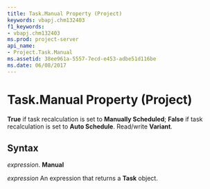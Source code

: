 ```yaml
---
title: Task.Manual Property (Project)
keywords: vbapj.chm132403
f1_keywords:
- vbapj.chm132403
ms.prod: project-server
api_name:
- Project.Task.Manual
ms.assetid: 38ee961a-5557-7ecd-e453-adbe51d116be
ms.date: 06/08/2017
---
```



# Task.Manual Property (Project)

 **True** if task recalculation is set to **Manually Scheduled**; **False** if task recalculation is set to **Auto Schedule**. Read/write **Variant**.


## Syntax

 _expression_. **Manual**

 _expression_ An expression that returns a **Task** object.


